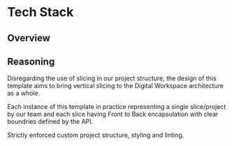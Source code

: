 # Tech Stack

## Overview

## Reasoning

Disregarding the use of slicing in our project structure, the design of this template aims to bring vertical slicing to the Digital Workspace architecture as a whole.

Each instance of this template in practice representing a single slice/project by our team and each slice having Front to Back encapsulation with clear boundries defined by the API.

Strictly enforced custom project structure, styling and linting.